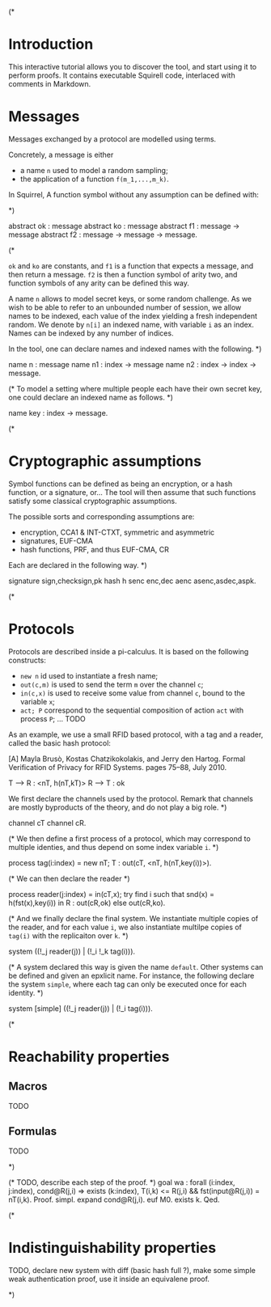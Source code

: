(*
# Introduction

This interactive tutorial allows you to discover the tool, and start using it to perform proofs. It contains executable Squirell code, interlaced with comments in Markdown.

# Messages

Messages exchanged by a protocol are modelled using terms.

Concretely, a message is either

 * a name `n` used to model a random sampling;
 * the application of a function `f(m_1,...,m_k)`.


In Squirrel, A function symbol without any assumption can be defined with:

*)

  abstract ok : message
  abstract ko : message
  abstract f1 : message -> message
  abstract f2 : message -> message -> message.

(*

`ok` and `ko` are constants, and `f1` is a function that expects a message, and then return a message. `f2` is then a function symbol of arity two, and function symbols of any arity can be defined this way.


A name `n` allows to model secret keys, or some random challenge. As we wish to be able to refer to an unbounded number of session, we allow names to be indexed, each value of the index yielding a fresh independent random. We denote by `n[i]` an indexed name, with variable `i` as an index. Names can be indexed by any number of indices.

In the tool, one can declare names and indexed names with the following.
*)

  name n : message
  name n1 : index -> message
  name n2 : index -> index -> message.

(* To model a setting where multiple people each have their own secret key, one could declare an indexed name as follows. *)

name key : index -> message.

(*

# Cryptographic assumptions

Symbol functions can be defined as being an encryption, or a hash function, or a signature, or... The tool will then assume that such functions satisfy some classical cryptographic assumptions.

The possible sorts and corresponding assumptions are:
 * encryption,  CCA1 & INT-CTXT, symmetric and asymmetric
 * signatures, EUF-CMA
 * hash functions, PRF, and thus EUF-CMA, CR

Each are declared in the following way.
*)

signature sign,checksign,pk
hash h
senc enc,dec
aenc asenc,asdec,aspk.

(*
# Protocols

Protocols are described inside a pi-calculus. It is based on the following constructs:
 *  `new n` id used to instantiate a fresh name;
 * `out(c,m)` is used to send the term `m` over the channel `c`;
 * `in(c,x)` is used to receive some value from channel `c`, bound to the variable `x`;
 * `act; P` correspond to the sequential composition of action `act` with process `P`;
 ... TODO

As an example, we use a small RFID based protocol, with a tag and a reader, called the basic hash protocol:

[A] Mayla Brusò, Kostas Chatzikokolakis, and Jerry den Hartog. Formal
Verification of Privacy for RFID Systems. pages 75–88, July 2010.

T --> R : <nT, h(nT,kT)>
R --> T : ok


We first declare the channels used by the protocol. Remark that channels are mostly byproducts of the theory, and do not play a big role.
 *)

channel cT
channel cR.

(* We then define a first process of a protocol, which may correspond to multiple identies, and thus depend on some index variable `i`.  *)

process tag(i:index) =
  new nT;
  T : out(cT, <nT, h(nT,key(i))>).

(* We can then declare the reader  *)

process reader(j:index) =
  in(cT,x);
  try find i such that snd(x) = h(fst(x),key(i)) in
   R : out(cR,ok)
  else
    out(cR,ko).

(* And we finally declare the final system. We instantiate multiple copies of the reader, and for each value `i`, we also instantiate multilpe copies of `tag(i)` with the replicaiton over `k`. *)

system ((!_j reader(j)) | (!_i !_k tag(i))).

(* A system declared this way is given the name `default`. Other systems can be defined and given an epxlicit name. For instance, the following declare the system `simple`, where each tag can only be executed once for each identity. *)

system [simple] ((!_j reader(j)) | (!_i tag(i))).

(*
# Reachability properties

## Macros

TODO

## Formulas

TODO

*)


(* TODO, describe each step of the proof. *)
goal wa :
  forall (i:index, j:index),
     cond@R(j,i) =>
         exists (k:index),
              T(i,k) <= R(j,i) && fst(input@R(j,i)) = nT(i,k).
Proof.
simpl.
expand cond@R(j,i).
euf M0.
exists k.
Qed.


(*

# Indistinguishability properties

TODO, declare new system with diff (basic hash full ?), make some simple weak authentication proof, use it inside an equivalene proof.

*)
